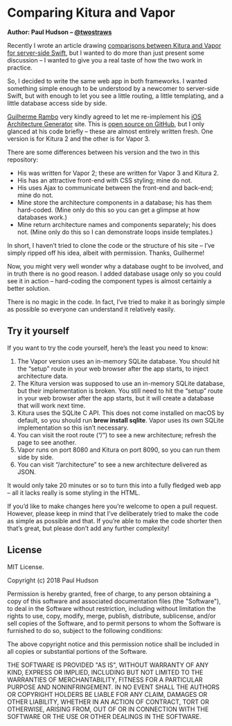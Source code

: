 # Comparing Kitura and Vapor

**Author: Paul Hudson – [@twostraws](https://twitter.com/twostraws)**

Recently I wrote an article drawing [comparisons between Kitura and Vapor for server-side Swift](https://www.hackingwithswift.com/articles/73/server-side-swift-kitura-vs-vapor), but I wanted to do more than just present some discussion – I wanted to give you a real taste of how the two work in practice.

So, I decided to write the same web app in both frameworks. I wanted something simple enough to be understood by a newcomer to server-side Swift, but with enough to let you see a little routing, a little templating, and a little database access side by side.

[Guilherme Rambo](https://twitter.com/_inside) very kindly agreed to let me re-implement his [iOS Architecture Generator](https://iosarchitecture.top/) site. This is [open source on GitHub](https://github.com/insidegui/iosarchitecture), but I only glanced at his code briefly – these are almost entirely written fresh. One version is for Kitura 2 and the other is for Vapor 3.

There are some differences between his version and the two in this repository:

- His was written for Vapor 2; these are written for Vapor 3 and  Kitura 2.
- His has an attractive front-end with CSS styling; mine do not.
- His uses Ajax to communicate between the front-end and back-end; mine do not.
- Mine store the architecture components in a database; his has them hard-coded. (Mine only do this so you can get a glimpse at how databases work.)
- Mine return architecture names and components separately; his does not. (Mine only do this so I can demonstrate loops inside templates.)

In short, I haven’t tried to clone the code or the structure of his site – I’ve simply ripped off his idea, albeit with permission. Thanks, Guilherme!

Now, you might very well wonder why a database ought to be involved, and in truth there is no good reason. I added database usage only so you could see it in action – hard-coding the component types is almost certainly a better solution.

There is no magic in the code. In fact, I’ve tried to make it as boringly simple as possible so everyone can understand it relatively easily.


## Try it yourself

If you want to try the code yourself, here’s the least you need to know:

1. The Vapor version uses an in-memory SQLite database. You should hit the “setup” route in your web browser after the app starts, to inject architecture data.
2. The Kitura version was supposed to use an in-memory SQLite database, but their implementation is broken. You still need to hit the “setup” route in your web browser after the app starts, but it will create a database that will work next time.
3. Kitura uses the SQLite C API. This does not come installed on macOS by default, so you should run **brew install sqlite**. Vapor uses its own SQLite implementation so this isn’t necessary.
4. You can visit the root route (“/“) to see a new architecture; refresh the page to see another.
5. Vapor runs on port 8080 and Kitura on port 8090, so you can run them side by side.
6. You can visit “/architecture” to see a new architecture delivered as JSON.

It would only take 20 minutes or so to turn this into a fully fledged web app – all it lacks really is some styling in the HTML.

If you’d like to make changes here you’re welcome to open a pull request. However, please keep in mind that I’ve deliberately tried to make the code as simple as possible and that. If you’re able to make the code shorter then that’s great, but please don’t add any further complexity!


## License

MIT License.

Copyright (c) 2018 Paul Hudson

Permission is hereby granted, free of charge, to any person obtaining a copy of this software and associated documentation files (the "Software"), to deal in the Software without restriction, including without limitation the rights to use, copy, modify, merge, publish, distribute, sublicense, and/or sell copies of the Software, and to permit persons to whom the Software is furnished to do so, subject to the following conditions:

The above copyright notice and this permission notice shall be included in all copies or substantial portions of the Software.

THE SOFTWARE IS PROVIDED "AS IS", WITHOUT WARRANTY OF ANY KIND, EXPRESS OR IMPLIED, INCLUDING BUT NOT LIMITED TO THE WARRANTIES OF MERCHANTABILITY, FITNESS FOR A PARTICULAR PURPOSE AND NONINFRINGEMENT. IN NO EVENT SHALL THE AUTHORS OR COPYRIGHT HOLDERS BE LIABLE FOR ANY CLAIM, DAMAGES OR OTHER LIABILITY, WHETHER IN AN ACTION OF CONTRACT, TORT OR OTHERWISE, ARISING FROM, OUT OF OR IN CONNECTION WITH THE SOFTWARE OR THE USE OR OTHER DEALINGS IN THE SOFTWARE.
